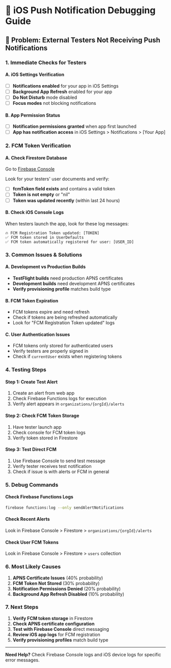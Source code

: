 # 🔔 iOS Push Notification Debugging Guide

## 🚨 **Problem: External Testers Not Receiving Push Notifications**

### **1. Immediate Checks for Testers**

#### **A. iOS Settings Verification**
- [ ] **Notifications enabled** for your app in iOS Settings
- [ ] **Background App Refresh** enabled for your app
- [ ] **Do Not Disturb** mode disabled
- [ ] **Focus modes** not blocking notifications

#### **B. App Permission Status**
- [ ] **Notification permissions granted** when app first launched
- [ ] **App has notification access** in iOS Settings > Notifications > [Your App]

### **2. FCM Token Verification**

#### **A. Check Firestore Database**
Go to [Firebase Console](https://console.firebase.google.com/project/chimeo-96dfc/firestore/data/users)

Look for your testers' user documents and verify:
- [ ] **fcmToken field exists** and contains a valid token
- [ ] **Token is not empty** or "nil"
- [ ] **Token was updated recently** (within last 24 hours)

#### **B. Check iOS Console Logs**
When testers launch the app, look for these log messages:
```
🔥 FCM Registration Token updated: [TOKEN]
✅ FCM token stored in UserDefaults
✅ FCM token automatically registered for user: [USER_ID]
```

### **3. Common Issues & Solutions**

#### **A. Development vs Production Builds**
- **TestFlight builds** need production APNS certificates
- **Development builds** need development APNS certificates
- **Verify provisioning profile** matches build type

#### **B. FCM Token Expiration**
- FCM tokens expire and need refresh
- Check if tokens are being refreshed automatically
- Look for "FCM Registration Token updated" logs

#### **C. User Authentication Issues**
- FCM tokens only stored for authenticated users
- Verify testers are properly signed in
- Check if `currentUser` exists when registering tokens

### **4. Testing Steps**

#### **Step 1: Create Test Alert**
1. Create an alert from web app
2. Check Firebase Functions logs for execution
3. Verify alert appears in `organizations/{orgId}/alerts`

#### **Step 2: Check FCM Token Storage**
1. Have tester launch app
2. Check console for FCM token logs
3. Verify token stored in Firestore

#### **Step 3: Test Direct FCM**
1. Use Firebase Console to send test message
2. Verify tester receives test notification
3. Check if issue is with alerts or FCM in general

### **5. Debug Commands**

#### **Check Firebase Functions Logs**
```bash
firebase functions:log --only sendAlertNotifications
```

#### **Check Recent Alerts**
Look in Firebase Console > Firestore > `organizations/{orgId}/alerts`

#### **Check User FCM Tokens**
Look in Firebase Console > Firestore > `users` collection

### **6. Most Likely Causes**

1. **APNS Certificate Issues** (40% probability)
2. **FCM Token Not Stored** (30% probability)  
3. **Notification Permissions Denied** (20% probability)
4. **Background App Refresh Disabled** (10% probability)

### **7. Next Steps**

1. **Verify FCM token storage** in Firestore
2. **Check APNS certificate configuration**
3. **Test with Firebase Console** direct messaging
4. **Review iOS app logs** for FCM registration
5. **Verify provisioning profiles** match build type

---

**Need Help?** Check Firebase Console logs and iOS device logs for specific error messages.
